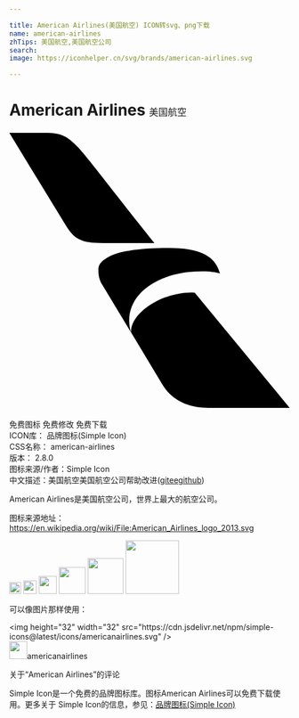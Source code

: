 ```yaml
---

title: American Airlines(美国航空) ICON转svg、png下载
name: american-airlines
zhTips: 美国航空,美国航空公司
search: 
image: https://iconhelper.cn/svg/brands/american-airlines.svg

---
```


# American Airlines  <small style="font-size: 60%;font-weight: 100">美国航空</small>

<div id="svg" class="svg-wrap">
<svg role="img" viewBox="0 0 24 24" xmlns="http://www.w3.org/2000/svg"><title>American Airlines icon</title><path d="M0 .244h3.264c1.377 0 1.942.563 2.499 1.116.637.58 2.57 3.196 6.657 8.303H7.997c-1.809 0-2.38-.308-3.08-1.375zm10.424 17.072l-2.427-4.013c-.292-.455-.372-.854-.372-1.318 0-.51.217-.79 1.053-1.233.973-.466 2.933-.67 4.954-.67 3.283 0 4.07 1.055 4.405 2.192 0 0-.464-.185-1.554-.185-3.459 0-6.223 1.68-6.223 4.221 0 .534.164 1.006.164 1.006zm4.936-3.417c-2.547.089-5.032 1.869-4.936 3.416l2.7 4.486c.836 1.344 2.215 1.955 3.932 1.955H24l-8.13-9.852a5.55 5.55 0 0 0-.51-.005Z"/></svg>
</div>
<detail full-name='american-airlines'></detail>

<div class="detail-page">
<p>
<span><span class="badge-success badge">免费图标</span> <span class="badge-success badge">免费修改</span>  <span class="badge-success badge">免费下载</span> </span>
<br/>
<span>
ICON库：
<span class="badge-secondary badge">品牌图标(Simple Icon)</span> 
</span>
<br/>
<span>
CSS名称：
<span class="badge-secondary badge">american-airlines</span> 
</span>

<br/>
<span>
版本：
<span class="badge-secondary badge">2.8.0</span> 
</span>
<br/>
<span>图标来源/作者：<span class="badge-light badge">Simple Icon</span></span> 
<br/>
<span class="zh-detail">中文描述：<span class="badge-primary badge">美国航空</span><span class="badge-primary badge">美国航空公司</span><span class="help-link"><span>帮助改进</span>(<a href="https://gitee.com/liuwave/icon-helper/edit/master/json/brands/american-airlines.json" target="_blank" rel="noopener noreferrer">gitee</a><a href="https://github.com/liuwave/icon-helper/edit/master/json/brands/american-airlines.json" target="_blank" rel="noopener noreferrer">github</a></span>)</span><br/>
</p>
</div><div class="description description alert alert-light"><p>American Airlines是美国航空公司，世界上最大的航空公司。</p><p>图标来源地址：<a href="https://en.wikipedia.org/wiki/File:American_Airlines_logo_2013.svg" target="_blank" rel="noopener noreferrer">https://en.wikipedia.org/wiki/File:American_Airlines_logo_2013.svg</a></p></div>
<div class="alert alert-dark">
<img height="21" width="21" src="https://cdn.jsdelivr.net/npm/simple-icons@latest/icons/americanairlines.svg" />
<img height="24" width="24" src="https://cdn.jsdelivr.net/npm/simple-icons@latest/icons/americanairlines.svg" />
<img height="32" width="32" src="https://cdn.jsdelivr.net/npm/simple-icons@latest/icons/americanairlines.svg" />
<img height="48" width="48" src="https://cdn.jsdelivr.net/npm/simple-icons@latest/icons/americanairlines.svg" />
<img height="64" width="64" src="https://cdn.jsdelivr.net/npm/simple-icons@latest/icons/americanairlines.svg" />
<img height="96" width="96" src="https://cdn.jsdelivr.net/npm/simple-icons@latest/icons/americanairlines.svg" />

</div>
<div>
  <p>可以像图片那样使用：    
  </p>
  <div class="alert alert-primary" style="font-size: 14px">
    &lt;img height="32" width="32" src="https://cdn.jsdelivr.net/npm/simple-icons@latest/icons/americanairlines.svg" /&gt;
    <copy-btn content='<img height="32" width="32" src="https://cdn.jsdelivr.net/npm/simple-icons@latest/icons/americanairlines.svg" />'></copy-btn>
  </div>
  <div class="alert alert-secondary">
    <img height="32" width="32" src="https://cdn.jsdelivr.net/npm/simple-icons@latest/icons/americanairlines.svg" />americanairlines
    <copy-btn content="americanairlines" btn-title="复制图标名称"></copy-btn>
  </div>
</div>

<Vssue title="关于“American Airlines”的评论" >关于“American Airlines”的评论</Vssue>


<div><p>Simple Icon是一个免费的品牌图标库。图标American Airlines可以免费下载使用。更多关于  Simple Icon的信息，参见：<a target="_blank" href="https://iconhelper.cn/brands.html">品牌图标(Simple Icon)</a>
</p></div>
